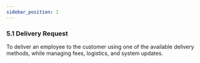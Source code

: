 ```yaml
---
sidebar_position: 1
---
```


### 5.1 Delivery Request

To deliver an employee to the customer using one of the available delivery methods, while managing fees, logistics, and system updates.
